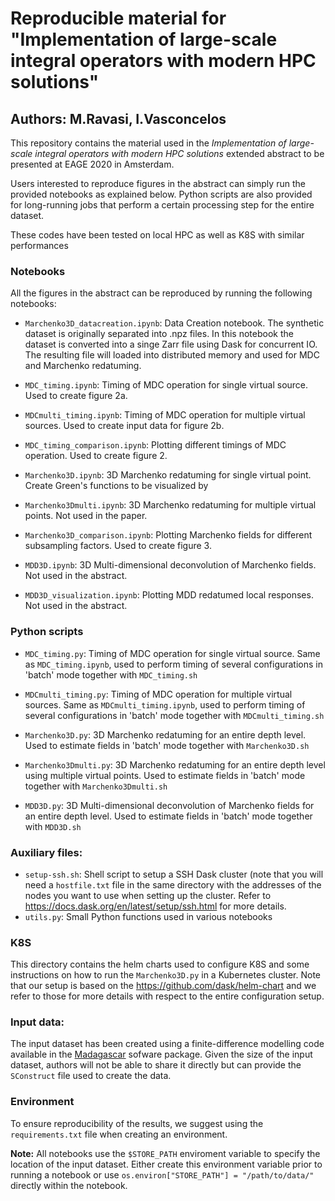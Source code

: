 # Reproducible material for "Implementation of large-scale integral operators with modern HPC solutions"
## Authors: M.Ravasi, I.Vasconcelos

This repository contains the material used in the *Implementation of large-scale integral operators with modern HPC solutions* extended abstract to be 
presented at EAGE 2020 in Amsterdam.

Users interested to reproduce figures in the abstract can simply run the provided notebooks as explained below. Python scripts are also provided for long-running
jobs that perform a certain processing step for the entire dataset.

These codes have been tested on local HPC as well as K8S with similar performances


### Notebooks

All the figures in the abstract can be reproduced by running the following notebooks:

- ``Marchenko3D_datacreation.ipynb``: Data Creation notebook. The synthetic dataset is originally separated into .npz files. In this notebook the dataset is converted into
a singe Zarr file using Dask for concurrent IO. The resulting file will loaded into distributed memory and used for MDC and Marchenko redatuming.

- ``MDC_timing.ipynb``: Timing of MDC operation for single virtual source. Used to create figure 2a.

- ``MDCmulti_timing.ipynb``: Timing of MDC operation for multiple virtual sources. Used to create input data for figure 2b.

- ``MDC_timing_comparison.ipynb``: Plotting different timings of MDC operation. Used to create figure 2.

- ``Marchenko3D.ipynb``: 3D Marchenko redatuming for single virtual point. Create Green's functions to be visualized by

- ``Marchenko3Dmulti.ipynb``: 3D Marchenko redatuming for multiple virtual points. Not used in the paper.

- ``Marchenko3D_comparison.ipynb``: Plotting Marchenko fields for different subsampling factors. Used to create figure 3.

- ``MDD3D.ipynb``: 3D Multi-dimensional deconvolution of Marchenko fields. Not used in the abstract.

- ``MDD3D_visualization.ipynb``: Plotting MDD redatumed local responses. Not used in the abstract.


### Python scripts

- ``MDC_timing.py``: Timing of MDC operation for single virtual source. Same as ``MDC_timing.ipynb``, used to perform timing of several configurations in 'batch' mode together with ``MDC_timing.sh``

- ``MDCmulti_timing.py``: Timing of MDC operation for multiple virtual sources. Same as ``MDCmulti_timing.ipynb``, used to perform timing of several configurations in 'batch' mode together with ``MDCmulti_timing.sh``

- ``Marchenko3D.py``: 3D Marchenko redatuming for an entire depth level. Used to estimate fields in 'batch' mode together with ``Marchenko3D.sh``

- ``Marchenko3Dmulti.py``: 3D Marchenko redatuming for an entire depth level using multiple virtual points. Used to estimate fields in 'batch' mode together with ``Marchenko3Dmulti.sh``

- ``MDD3D.py``: 3D Multi-dimensional deconvolution of Marchenko fields for an entire depth level. Used to estimate fields in 'batch' mode together with ``MDD3D.sh``


### Auxiliary files:

- ``setup-ssh.sh``: Shell script to setup a SSH Dask cluster (note that you will need a ``hostfile.txt`` file in the same directory with the addresses of the nodes you want to
use when setting up the cluster. Refer to https://docs.dask.org/en/latest/setup/ssh.html for more details.
- ``utils.py``: Small Python functions used in various notebooks

### K8S

This directory contains the helm charts used to configure K8S and some instructions on how to run the ``Marchenko3D.py``
in a Kubernetes cluster. Note that our setup is based on the https://github.com/dask/helm-chart and we refer to those
for more details with respect to the entire configuration setup.

### Input data:

The input dataset has been created using a finite-difference modelling code available in the
[Madagascar](http://www.ahay.org/wiki/Main_Page) sofware package. Given the size of the input dataset,
authors will not be able to share it directly but can provide the ``SConstruct`` file used to create the data.

### Environment

To ensure reproducibility of the results, we suggest using the ``requirements.txt`` file when creating an environment.

**Note:** All notebooks use the ``$STORE_PATH`` enviroment variable to specify the location of the input dataset.
Either create this environment variable prior to running a notebook or use ``os.environ["STORE_PATH"] = "/path/to/data/"`` directly within the notebook.
